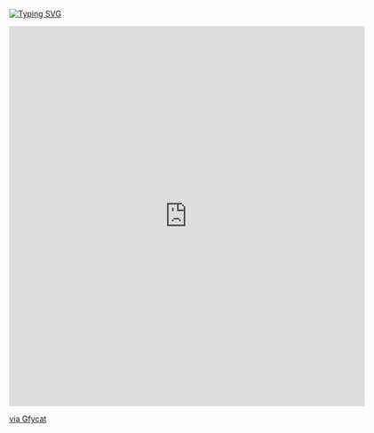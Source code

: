 

<a href="https://git.io/typing-svg"><img src="https://readme-typing-svg.demolab.com?font=Roboto&pause=1000&color=FF0000&width=435&lines=Bad+btc+is+Here++!" alt="Typing SVG" /></a>

<iframe src='https://gfycat.com/ifr/EqualPowerfulKoodoo' frameborder='0' scrolling='no' allowfullscreen width='640' height='684'></iframe><p> <a href="https://gfycat.com/equalpowerfulkoodoo">via Gfycat</a></p>


